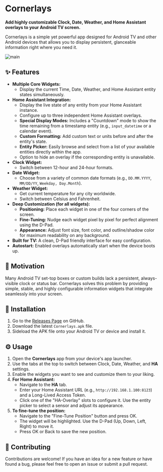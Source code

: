 # Cornerlays

**Add highly customizable Clock, Date, Weather, and Home Assistant overlays to your Android TV screen.**

Cornerlays is a simple yet powerful app designed for Android TV and other Android devices that allows you to display persistent, glanceable information right where you need it.


![main](https://github.com/user-attachments/assets/cae434a1-df6d-4188-aa95-bf5780f74cc3)

## 

## ✨ Features

  * **Multiple Core Widgets:**
      * Display the current Time, Date, Weather, and Home Assistant entity states simultaneously.
  * **Home Assistant Integration:**
      * Display the live state of any entity from your Home Assistant instance.
      * Configure up to three independent Home Assistant overlays.
      * **Special Display Modes:** Includes a "Countdown" mode to show the time remaining from a timestamp entity (e.g., `input_datetime` or a calendar event).
      * **Custom Formatting:** Add custom text or units before and after the entity's state.
      * **Entity Picker:** Easily browse and select from a list of your available entities directly within the app.
      * Option to hide an overlay if the corresponding entity is unavailable.
  * **Clock Widget:**
      * Switch between 12-hour and 24-hour formats.
  * **Date Widget:**
      * Choose from a variety of common date formats (e.g., `DD.MM.YYYY`, `MM/DD/YY`, `Weekday, Day.Month`).
  * **Weather Widget:**
      * Get current temperature for any city worldwide.
      * Switch between Celsius and Fahrenheit.
  * **Deep Customization (for all widgets):**
      * **Positioning:** Place each widget in one of the four corners of the screen.
      * **Fine-Tuning:** Nudge each widget pixel by pixel for perfect alignment using the D-Pad.
      * **Appearance:** Adjust font size, font color, and outline/shadow color for maximum readability on any background.
  * **Built for TV:** A clean, D-Pad friendly interface for easy configuration.
  * **Autostart:** Enabled overlays automatically start when the device boots up.

## 🎯 Motivation

Many Android TV set-top boxes or custom builds lack a persistent, always-visible clock or status bar. Cornerlays solves this problem by providing simple, stable, and highly configurable information widgets that integrate seamlessly into your screen.

## 🚀 Installation

1.  Go to the [Releases Page](https://github.com/olus85/Cornerlays/releases) on GitHub.
2.  Download the latest `Cornerlays.apk` file.
3.  Sideload the APK file onto your Android TV or device and install it.

## ⚙️ Usage

1.  Open the **Cornerlays** app from your device's app launcher.
2.  Use the tabs at the top to switch between Clock, Date, Weather, and **HA** settings.
3.  Enable the widgets you want to see and customize them to your liking.
4.  **For Home Assistant:**
      * Navigate to the **HA** tab.
      * Enter your Home Assistant URL (e.g., `http://192.168.1.100:8123`) and a Long-Lived Access Token.
      * Click one of the "HA-Overlay" slots to configure it. Use the entity picker to select a sensor and adjust its appearance.
5.  **To fine-tune the position:**
      * Navigate to the "Fine-Tune Position" button and press OK.
      * The widget will be highlighted. Use the D-Pad (Up, Down, Left, Right) to move it.
      * Press OK or Back to save the new position.

## 🤝 Contributing

Contributions are welcome\! If you have an idea for a new feature or have found a bug, please feel free to open an issue or submit a pull request.

